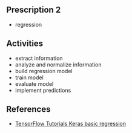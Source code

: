 ## Prescription 2

* regression

## Activities
* extract information 
* analyze and normalize information
* build regression model
* train model
* evaluate model
* implement predictions


## References
* [TensorFlow Tutorials Keras basic regression](https://www.tensorflow.org/alpha/tutorials/keras/basic_regression)

